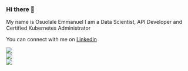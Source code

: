 ### Hi there 👋

My name is Osuolale Emmanuel
I am a Data Scientist, API Developer and Certified Kubernetes Administrator

You can connect with me on [Linkedin](https://linkedin.com/iyanuloluwa-osuolale)


![](https://github-readme-stats.vercel.app/api?username=dmarinere&theme=radical&hide_border=false&include_all_commits=false&count_private=false)<br/>
![](https://github-readme-streak-stats.herokuapp.com/?user=dmarinere&theme=radical&hide_border=false)<br/>
![](https://github-readme-stats.vercel.app/api/top-langs/?username=dmarinere&theme=radical&hide_border=false&include_all_commits=false&count_private=false&layout=compact)
